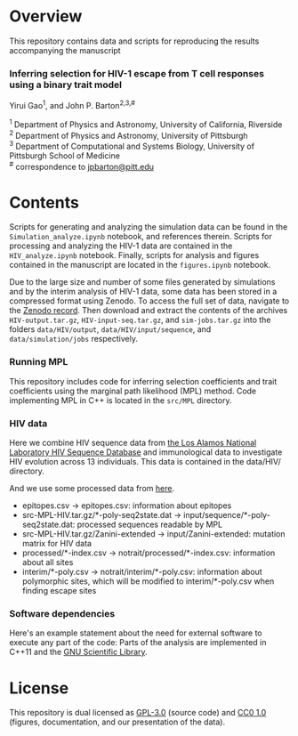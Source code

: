 # Overview

This repository contains data and scripts for reproducing the results accompanying the manuscript

### Inferring selection for HIV-1 escape from T cell responses using a binary trait model
Yirui Gao<sup>1</sup>, and John P. Barton<sup>2,3,#</sup>

<sup>1</sup> Department of Physics and Astronomy, University of California, Riverside  
<sup>2</sup> Department of Physics and Astronomy, University of Pittsburgh  
<sup>3</sup> Department of Computational and Systems Biology, University of Pittsburgh School of Medicine  
<sup>#</sup> correspondence to [jpbarton@pitt.edu](mailto:jpbarton@pitt.edu)


# Contents

Scripts for generating and analyzing the simulation data can be found in the `Simulation_analyze.ipynb` notebook, and references therein. Scripts for processing and analyzing the HIV-1 data are contained in the `HIV_analyze.ipynb` notebook. Finally, scripts for analysis and figures contained in the manuscript are located in the `figures.ipynb` notebook.  

Due to the large size and number of some files generated by simulations and by the interim analysis of HIV-1 data, some data has been stored in a compressed format using Zenodo. To access the full set of data, navigate to the [Zenodo record](https://zenodo.org/records/10607692). Then download and extract the contents of the archives `HIV-output.tar.gz`, `HIV-input-seq.tar.gz`, and `sim-jobs.tar.gz` into the folders `data/HIV/output`,  `data/HIV/input/sequence`, and `data/simulation/jobs` respectively.

### Running MPL

This repository includes code for inferring selection coefficients and trait coefficients using the marginal path likelihood (MPL) method. Code implementing MPL in C++ is located in the `src/MPL` directory.

### HIV data
Here we combine HIV sequence data from [the Los Alamos National Laboratory HIV Sequence Database](https://www.hiv.lanl.gov/content/index) and immunological data to investigate HIV evolution across 13 individuals. This data is contained in the data/HIV/ directory.

And we use some processed data from [here](https://github.com/bartonlab/paper-MPL-inference).
- epitopes.csv $\to$ epitopes.csv: information about epitopes 
- src-MPL-HIV.tar.gz/\*-poly-seq2state.dat $\to$ input/sequence/\*-poly-seq2state.dat: processed sequences readable by MPL
- src-MPL-HIV.tar.gz/Zanini-extended $\to$ input/Zanini-extended: mutation matrix for HIV data
- processed/\*-index.csv $\to$ notrait/processed/\*-index.csv: information about all sites
- interim/\*-poly.csv $\to$ notrait/interim/\*-poly.csv: information about polymorphic sites, which will be modified to interim/*-poly.csv when finding escape sites

### Software dependencies

Here's an example statement about the need for external software to execute any part of the code: Parts of the analysis are implemented in C++11 and the [GNU Scientific Library](https://www.gnu.org/software/gsl/).

# License

This repository is dual licensed as [GPL-3.0](LICENSE-GPL) (source code) and [CC0 1.0](LICENSE-CC0) (figures, documentation, and our presentation of the data).
